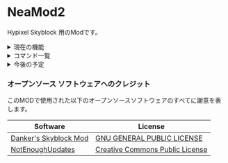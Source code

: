 # NeaMod2

Hypixel Skyblock 用のModです。


<details>
<summary>現在の機能</summary>

### 現在の機能

- From ... Boop!自動返信 (メッセージでも反応するバグ有)
- チャット左端に投稿時間表示 (色がつかないバグ有)
- エンダークリスタルESP (黄色)
- FelsのESP (星付きmob、SA、FAなど追加予定)

</details>

<details>
<summary>コマンド一覧</summary>

### コマンド一覧

- /neamod2 - このModのGUIを開きます
- /dnesp - ダンジョンESPのon、off切り替え ※fel のespが規約違反と認定されたため、修正中です。
- /msgtimer - チャット左端の投稿時間表示のon、off切り替え

</details>

<details>
<summary>今後の予定</summary>

### 今後の予定

- Boopの判定変更
- ダンジョン系ESPの追加 (fel espの修正)
- コマンドの追加、動作の最適化など

</details>

### オープンソース ソフトウェアへのクレジット

このMODで使用された以下のオープンソースソフトウェアのすべてに謝意を表します。

| Software                                                           | License                                                                                              |
|--------------------------------------------------------------------|------------------------------------------------------------------------------------------------------|
| [Danker's Skyblock Mod](https://github.com/bowser0000/SkyblockMod) | [GNU GENERAL PUBLIC LICENSE](https://github.com/bowser0000/SkyblockMod/blob/master/COPYING)          |
| [NotEnoughUpdates](https://github.com/Moulberry/NotEnoughUpdates/) | [Creative Commons Public License](https://github.com/Moulberry/NotEnoughUpdates/blob/master/LICENSE) |